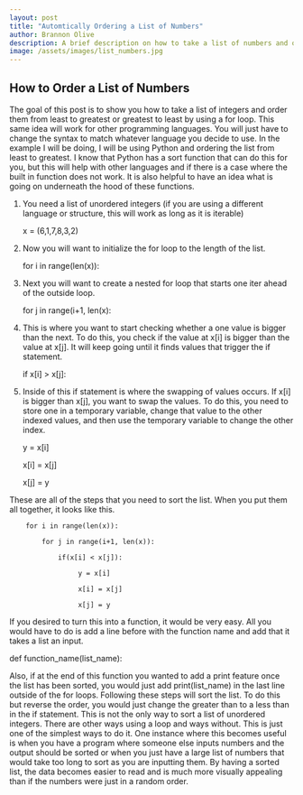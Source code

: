 ```yaml
---
layout: post
title: "Automtically Ordering a List of Numbers"
author: Brannon Olive
description: A brief description on how to take a list of numbers and order them from least to greatest or greatest to least.
image: /assets/images/list_numbers.jpg
---
```


## How to Order a List of Numbers
The goal of this post is to show you how to take a list of integers and order them from least to greatest or greatest to least by using a for loop. This same idea will work for other programming languages. You will just have to change the syntax to match whatever language you decide to use. In the example I will be doing, I will be using Python and ordering the list from least to greatest. I know that Python has a sort function that can do this for you, but this will help with other languages and if there is a case where the built in function does not work. It is also helpful to have an idea what is going on underneath the hood of these functions. 

1. You need a list of unordered integers (if you are using a different language or structure, this will work as long as it is iterable)

    x = (6,1,7,8,3,2)
2. Now you will want to initialize the for loop to the length of the list.

    for i in range(len(x)):
3. Next you will want to create a nested for loop that starts one iter ahead of the outside loop. 

    for j in range(i+1, len(x):
4. This is where you want to start checking whether a one value is bigger than the next. To do this, you check if the value at x[i] is bigger than the value at x[j]. It will keep going until it finds values that trigger the if statement.

    if x[i] > x[j]:
5. Inside of this if statement is where the swapping of values occurs. If x[i] is bigger than x[j], you want to swap the values. To do this, you need to store one in a temporary variable, change that value to the other indexed values, and then use the temporary variable to change the other index.

    y = x[i]
    
    x[i] = x[j]
    
    x[j] = y
    
These are all of the steps that you need to sort the list. When you put them all together, it looks like this.

        for i in range(len(x)):
    
            for j in range(i+1, len(x)):
    
                if(x[i] < x[j]):
        
                     y = x[i]
            
                     x[i] = x[j]
            
                     x[j] = y
           
If you desired to turn this into a function, it would be very easy. All you would have to do is add a line before with the function name and add that it takes a list an input. 

def function_name(list_name):

Also, if at the end of this function you wanted to add a print feature once the list has been sorted, you would just add print(list_name) in the last line outside of the for loops.
Following these steps will sort the list. To do this but reverse the order, you would just change the greater than to a less than in the if statement. This is not the only way to sort a list of unordered integers. There are other ways using a loop and ways without. This is just one of the simplest ways to do it.
One instance where this becomes useful is when you have a program where someone else inputs numbers and the output should be sorted or when you just have a large list of numbers that would take too long to sort as you are inputting them. By having a sorted list, the data becomes easier to read and is much more visually appealing than if the numbers were just in a random order.
